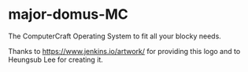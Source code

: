 # major-domus-MC
The ComputerCraft Operating System to fit all your blocky needs.

Thanks to https://www.jenkins.io/artwork/ for providing this logo and to Heungsub Lee for creating it.
